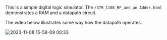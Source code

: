This is a simple digital logic simulator. The `/379_1108_RF_and_an_Adder.html` demonstrates a RAM and a datapath circuit.

The video below illustrates some way how the datapath operates.

![2023-11-08 15-58-09 00:33](https://github.com/user-attachments/assets/a9612554-1ca0-4194-9bcf-35d084edba80)
